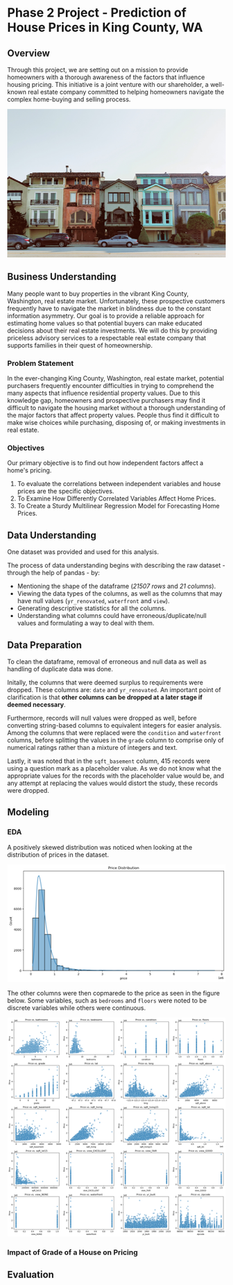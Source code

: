# Phase 2 Project - Prediction of House Prices in King County, WA

## Overview

Through this project, we are setting out on a mission to provide homeowners with a thorough awareness of the factors that influence housing pricing. This initiative is a joint venture with our shareholder, a well-known real estate company committed to helping homeowners navigate the complex home-buying and selling process.

<div style='text-align:center'>
  <img src='./images/king_country.jpg'/>
</div>

## Business Understanding

Many people want to buy properties in the vibrant King County, Washington, real estate market. Unfortunately, these prospective customers frequently have to navigate the market in blindness due to the constant information asymmetry. Our goal is to provide a reliable approach for estimating home values so that potential buyers can make educated decisions about their real estate investments. We will do this by providing priceless advisory services to a respectable real estate company that supports families in their quest of homeownership.

### Problem Statement

In the ever-changing King County, Washington, real estate market, potential purchasers frequently encounter difficulties in trying to comprehend the many aspects that influence residential property values. Due to this knowledge gap, homeowners and prospective purchasers may find it difficult to navigate the housing market without a thorough understanding of the major factors that affect property values. People thus find it difficult to make wise choices while purchasing, disposing of, or making investments in real estate.

### Objectives

Our primary objective is to find out how independent factors affect a home's pricing.

1. To evaluate the correlations between independent variables and house prices are the specific objectives.
2. To Examine How Differently Correlated Variables Affect Home Prices.
3. To Create a Sturdy Multilinear Regression Model for Forecasting Home Prices.

## Data Understanding

One dataset was provided and used for this analysis.

The process of data understanding begins with describing the raw dataset - through the help of pandas - by:

- Mentioning the shape of the dataframe (_21507 rows_ and _21 columns_).
- Viewing the data types of the columns, as well as the columns that may have null values (`yr_renovated`, `waterfront` and `view`).
- Generating descriptive statistics for all the columns.
- Understanding what columns could have erroneous/duplicate/null values and formulating a way to deal with them.

## Data Preparation

To clean the dataframe, removal of erroneous and null data as well as handling of duplicate data was done.

Initally, the columns that were deemed surplus to requirements were dropped. These columns are: `date` and `yr_renovated`. An important point of clarification is that **other columns can be dropped at a later stage if deemed necessary**.

Furthermore, records will null values were dropped as well, before converting string-based columns to equivalent integers for easier analysis. Among the columns that were replaced were the `condition` and `waterfront` columns, before splitting the values in the `grade` column to comprise only of numerical ratings rather than a mixture of integers and text.

Lastly, it was noted that in the `sqft_basement` column, 415 records were using a question mark as a placeholder value. As we do not know what the appropriate values for the records with the placeholder value would be, and any attempt at replacing the values would distort the study, these records were dropped.

## Modeling

### EDA

A positively skewed distribution was noticed when looking at the distribution of prices in the dataset.

<div style='text-align:center'>
  <img src='./images/positive_skew.png'/>
</div>

The other columns were then copmarede to the price as seen in the figure below. Some variables, such as `bedrooms` and `floors` were noted to be discrete variables while others were continuous.

<div style='text-align:center'>
  <img src='./images/all_vars.png'/>
</div>

### Impact of Grade of a House on Pricing

## Evaluation
